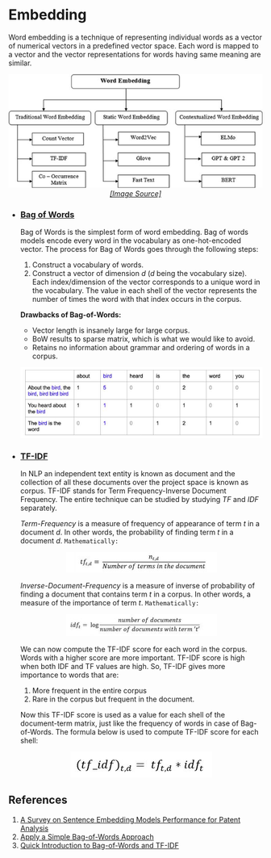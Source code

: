 # Embedding

Word embedding is a technique of representing individual words as a vector of numerical vectors in a predefined
vector space. Each word is mapped to a vector and the vector representations for words having same meaning are
similar.

<p align="center">
    <img src="./../Assets/embedding/embedding.jpg"><br/>
    <a href="https://www.researchgate.net/publication/361134482_A_Survey_on_Sentence_Embedding_Models_Performance_for_Patent_Analysis/figures?lo=1"><i>[Image Source]</i></a>
</p>


- ### [Bag of Words](https://github.com/arunism/NLP-Fundamentals/blob/master/Embedding/bow.ipynb)

    Bag of Words is the simplest form of word embedding. Bag of words models encode every word in the vocabulary
    as one-hot-encoded vector. The process for Bag of Words goes through the following steps:
    1. Construct a vocabulary of words.
    2. Construct a vector of dimension *d* (*d* being the vocabulary size). Each index/dimension of the vector
       corresponds to a unique word in the vocabulary. The value in each shell of the vector represents the number
       of times the word with that index occurs in the corpus.
    
    **Drawbacks of Bag-of-Words:**
    - Vector length is insanely large for large corpus.
    - BoW results to sparse matrix, which is what we would like to avoid.
    - Retains no information about grammar and ordering of words in a corpus.

    <p align="center">
      <img src="./../Assets/embedding/bow.jpg"><br/>
    </p>


- ### [TF-IDF](https://github.com/arunism/NLP-Fundamentals/blob/master/Embedding/bow.ipynb)

    In NLP an independent text entity is known as document and the collection of all these documents over the
    project space is known as corpus. TF-IDF stands for Term Frequency-Inverse Document Frequency.
    The entire technique can be studied by studying _TF_ and _IDF_ separately.

    _Term-Frequency_ is a measure of frequency of appearance of term *t* in a document *d*. In other words,
    the probability of finding term *t* in a document *d*. `Mathematically:`

    <p align="center">
      <img src="./../Assets/embedding/tf.jpg"><br/>
    </p>

    *Inverse-Document-Frequency* is a measure of inverse of probability of finding a document that contains term _t_
    in a corpus. In other words, a measure of the importance of term _t_. `Mathematically:`

    <p align="center">
      <img src="./../Assets/embedding/idf.jpg"><br/>
    </p>

    We can now compute the TF-IDF score for each word in the corpus. Words with a higher score are more important. 
    TF-IDF score is high when both IDF and TF values are high. So, TF-IDF gives more importance to words that are:
    1. More frequent in the entire corpus
    2. Rare in the corpus but frequent in the document.

    Now this TF-IDF score is used as a value for each shell of the document-term matrix, just like the frequency of
    words in case of Bag-of-Words. The formula below is used to compute TF-IDF score for each shell:

    <p align="center">
      <img src="./../Assets/embedding/tf-idf.jpg"><br/>
    </p>


## References

1. [A Survey on Sentence Embedding Models Performance for Patent Analysis](https://arxiv.org/abs/2206.02690)
2. [Apply a Simple Bag-of-Words Approach](https://openclassrooms.com/en/courses/6532301-introduction-to-natural-language-processing/6980811-apply-a-simple-bag-of-words-approach)
3. [Quick Introduction to Bag-of-Words and TF-IDF](https://www.analyticsvidhya.com/blog/2020/02/quick-introduction-bag-of-words-bow-tf-idf/)
